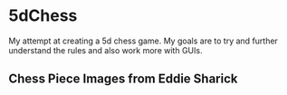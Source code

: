 # 5dChess
My attempt at creating a 5d chess game. My goals are to try and further understand the rules and also work more with GUIs.

## Chess Piece Images from Eddie Sharick